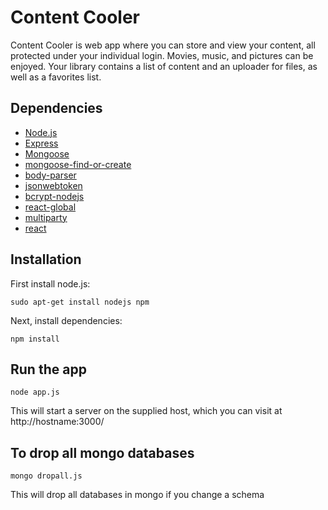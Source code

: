 # Content Cooler

Content Cooler is web app where you can store and view your content,
all protected under your individual login. Movies, music, and pictures can be enjoyed.
Your library contains a list of content and an uploader for files, as well as a favorites list.

## Dependencies

- [Node.js](https://nodejs.org/)
- [Express](http://expressjs.com/)
- [Mongoose](http://mongoosejs.com/)
- [mongoose-find-or-create](https://github.com/drudge/mongoose-findorcreate)
- [body-parser](https://github.com/expressjs/body-parser)
- [jsonwebtoken](https://github.com/auth0/node-jsonwebtoken)
- [bcrypt-nodejs](https://github.com/ncb000gt/node.bcrypt.js)
- [react-global](https://github.com/captivationsoftware/react-global)
- [multiparty](https://github.com/andrewrk/node-multiparty)
- [react](https://github.com/andrewrk/node-multiparty)

## Installation

First install node.js:

```
sudo apt-get install nodejs npm
```

Next, install dependencies:

```
npm install
```

## Run the app

```
node app.js
```

This will start a server on the supplied host, which you can visit at http://hostname:3000/

## To drop all mongo databases

```
mongo dropall.js
```

This will drop all databases in mongo if you change a schema

